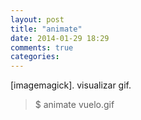 ```yaml
---
layout: post
title: "animate"
date: 2014-01-29 18:29
comments: true
categories: 
---
```

[imagemagick]. visualizar gif.

>$ animate vuelo.gif

